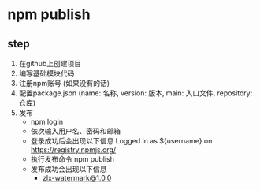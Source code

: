 # npm publish

## step
1. 在github上创建项目
2. 编写基础模块代码
3. 注册npm账号 (如果没有的话)
4. 配置package.json (name: 名称, version: 版本, main: 入口文件, repository: 仓库)
5. 发布
    - npm login
    - 依次输入用户名、密码和邮箱
    - 登录成功后会出现以下信息
        Logged in as ${username} on https://registry.npmjs.org/
    - 执行发布命令
        npm publish 
    - 发布成功会出现以下信息
        + zlx-watermark@1.0.0